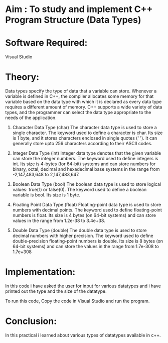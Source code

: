 # Aim : To study and implement C++ Program Structure (Data Types)


# Software Required:

Visual Studio

# Theory:

Data types specify the type of data that a variable can store. Whenever a variable is defined in C++, the compiler allocates some memory for that variable based on the data type with which it is declared as every data type requires a different amount of memory.
C++ supports a wide variety of data types, and the programmer can select the data type appropriate to the needs of the application.

1. Character Data Type (char)
The character data type is used to store a single character. The keyword used to define a character is char. Its size is 1 byte, and it stores characters enclosed in single quotes (' '). It can generally store upto 256 characters according to their ASCII codes.

2. Integer Data Type (int)
Integer data type denotes that the given variable can store the integer numbers. The keyword used to define integers is int. Its size is 4-bytes (for 64-bit) systems and can store numbers for binary, octal, decimal and hexadecimal base systems in the range from -2,147,483,648 to 2,147,483,647.

4. Boolean Data Type (bool)
The boolean data type is used to store logical values: true(1) or false(0). The keyword used to define a boolean variable is bool. Its size is 1 byte.

4. Floating Point Data Type (float)
Floating-point data type is used to store numbers with decimal points. The keyword used to define floating-point numbers is float. Its size is 4 bytes (on 64-bit systems) and can store values in the range from 1.2e-38 to 3.4e+38.

5. Double Data Type (double)
The double data type is used to store decimal numbers with higher precision. The keyword used to define double-precision floating-point numbers is double. Its size is 8 bytes (on 64-bit systems) and can store the values in the range from 1.7e-308 to 1.7e+308

# Implementation: 
In this code i have asked the user for input for various datatypes and i have printed out the type and the size of the datatype.

To run this code, Copy the code in Visual Studio and run the program.

# Conclusion:

In this practical i learned about various types of datatypes available in c++.
